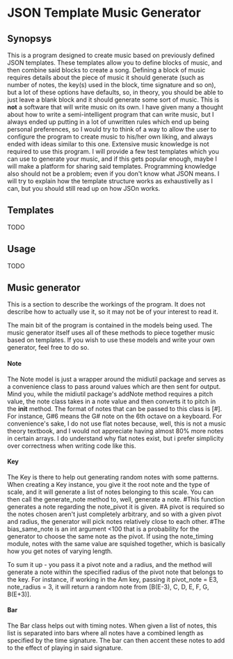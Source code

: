 <h1>
    JSON Template Music Generator
</h1>

<h2>
    Synopsys
</h2>

This is a program designed to create music based on previously defined JSON templates. These templates allow you to define blocks of music, and then combine said blocks to create a song. Defining a block of music requires details about the piece of music it should generate (such as number of notes, the key(s) used in the block, time signature and so on), but a lot of these options have defaults, so, in theory, you should be able to just leave a blank block and it should generate some sort of music. 
This is <b>not</b> a software that will write music on its own. I have given many a thought about how to write a semi-intelligent program that can write music, but I always ended up putting in a lot of unwritten rules which end up being personal preferences, so I would try to think of a way to allow the user to configure the program to create music to his/her own liking, and always ended with ideas similar to this one. 
Extensive music knowledge is not required to use this program. I will provide a few test templates which you can use to generate your music, and if this gets popular enough, maybe I will make a platform for sharing said templates. 
Programming knowledge also should not be a problem; even if you don't know what JSON means. I will try to explain how the template structure works as exhaustivelly as I can, but you should still read up on how JSOn works. 

<h2>
    Templates
</h2>
    TODO
    
<h2>
    Usage
</h2>
    TODO
    
<h2>
    Music generator
</h2>

This is a section to describe the workings of the program. It does not describe how to actually use it, so it may not be of your interest to read it. 

The main bit of the program is contained in the models being used. The music generator itself uses all of these methods to piece together music based on templates. If you wish to use these models and write your own generator, feel free to do so. 

<h4>
Note
</h4>

The Note model is just a wrapper around the midiutil package and serves as a convenience class to pass around values which are then sent for output. Mind you, while the midiutil package's addNote method requires a pitch value, the note class takes in a note value and then converts it to pitch in the __init__ method. 
The format of notes that can be passed to this class is <notevalue>[#]<octave>. For instance, G#6 means the G# note on the 6th octave on a keyboard. For convenience's sake, I do not use flat notes because, well, this is not a music theory textbook, and I would not appreciate having almost 80% more notes in certain arrays. I do understand why flat notes exist, but i prefer simplicity over correctness when writing code like this. 

<h4>
Key
</h4>

The Key is there to help out generating random notes with some patterns. When creating a Key instance, you give it the root note and the type of scale, and it will generate a list of notes belonging to this scale. You can then call the generate_note method to, well, generate a note. 
<quote>
    #This function generates a note regarding the note_pivot it is given. 
    #A pivot is required so the notes chosen aren't just completely arbitrary, and so with a given pivot and radius, the generator will pick notes relatively close to each other. 
    #The bias_same_note is an int argument <100 that is a probability for the generator to choose the same note as the pivot. If using the note_timing module, notes with the same value are squished together, which is basically how you get notes of varying length. 
</quote>

To sum it up - you pass it a pivot note and a radius, and the method will generate a note within the specified radius of the pivot note that belongs to the key. For instance, if working in the Am key, passing it pivot_note = E3, note_radius = 3, it will return a random note from [B(E-3), C, D, E, F, G, B(E+3)].

<h4>
Bar
</h4>

The Bar class helps out with timing notes. When given a list of notes, this list is separated into bars where all notes have a combined length as specified by the time signature. The bar can then accent these notes to add to the effect of playing in said signature. 
